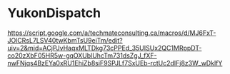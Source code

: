 # YukonDispatch
https://script.google.com/a/techmateconsulting.ca/macros/d/MJ6FxT-JOlCRsL7LSV40twKbmTsU9eiTm/edit?uiv=2&mid=ACjPJvHaqxMLTDkg73cPPEd_35UISUx2QC1MRppDT-co20zXbF05HR5w-gqOXUblUhcTm731dsZgJ_fXF-nwFNjqs4BzEYa0xRU1EhiZb8siF9SPJLf7SxUEb-rctUc2dIFj8z3W_wDklfY
